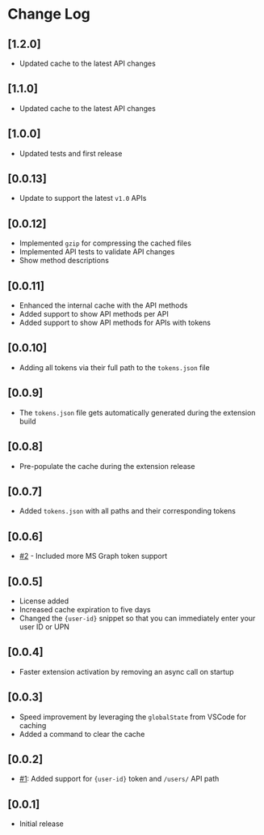 # Change Log

## [1.2.0]

- Updated cache to the latest API changes

## [1.1.0]

- Updated cache to the latest API changes

## [1.0.0]

- Updated tests and first release

## [0.0.13]

- Update to support the latest `v1.0` APIs

## [0.0.12]

- Implemented `gzip` for compressing the cached files
- Implemented API tests to validate API changes
- Show method descriptions

## [0.0.11]

- Enhanced the internal cache with the API methods
- Added support to show API methods per API
- Added support to show API methods for APIs with tokens

## [0.0.10]

- Adding all tokens via their full path to the `tokens.json` file

## [0.0.9]

- The `tokens.json` file gets automatically generated during the extension build

## [0.0.8]

- Pre-populate the cache during the extension release

## [0.0.7]

- Added `tokens.json` with all paths and their corresponding tokens

## [0.0.6]

- [#2](https://github.com/estruyf/vscode-msgraph-autocomplete/issues/2) - Included more MS Graph token support

## [0.0.5]

- License added
- Increased cache expiration to five days
- Changed the `{user-id}` snippet so that you can immediately enter your user ID or UPN

## [0.0.4]

- Faster extension activation by removing an async call on startup

## [0.0.3]

- Speed improvement by leveraging the `globalState` from VSCode for caching
- Added a command to clear the cache

## [0.0.2]

- [#1](https://github.com/estruyf/vscode-msgraph-autocomplete/issues/1): Added support for `{user-id}` token and `/users/` API path

## [0.0.1]

- Initial release